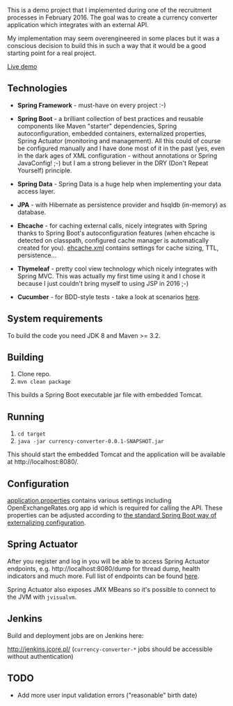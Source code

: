 This is a demo project that I implemented during one of the recruitment processes in February 2016. The goal was to create a currency converter application which integrates with an external API.

My implementation may seem overengineered in some places but it was a conscious decision to build this in such a way that it would be a good starting point for a real project.

[Live demo](http://cc.jcore.pl/)

## Technologies

* __Spring Framework__ - must-have on every project :-)

* __Spring Boot__ - a brilliant collection of best practices and reusable components like Maven "starter" dependencies, Spring autoconfiguration, embedded containers, externalized properties, Spring Actuator (monitoring and management). All this could of course be configured manually and I have done most of it in the past (yes, even in the dark ages of XML configuration - without annotations or Spring JavaConfig! ;-) but I am a strong believer in the DRY (Don't Repeat Yourself) principle.

* __Spring Data__ - Spring Data is a huge help when implementing your data access layer.

* __JPA__ - with Hibernate as persistence provider and hsqldb (in-memory) as database.

* __Ehcache__ - for caching external calls, nicely integrates with Spring thanks to Spring Boot's autoconfiguration features (when ehcache is detected on classpath, configured cache manager is automatically created for you). [ehcache.xml](/src/main/resources/ehcache.xml) contains settings for cache sizing, TTL, persistence...

* __Thymeleaf__ - pretty cool view technology which nicely integrates with Spring MVC. This was actually my first time using it and I chose it because I just couldn't bring myself to using JSP in 2016 ;-)

* __Cucumber__ - for BDD-style tests - take a look at scenarios [here](/src/test/resources/com/example/ppawel/test/cucumber).

## System requirements

To build the code you need JDK 8 and Maven >= 3.2.

## Building

1. Clone repo.
2. `mvn clean package`

This builds a Spring Boot executable jar file with embedded Tomcat.

## Running

1. `cd target`
2. `java -jar currency-converter-0.0.1-SNAPSHOT.jar`

This should start the embedded Tomcat and the application will be available at http://localhost:8080/.

## Configuration

[application.properties](src/main/resources/application.properties) contains various settings including OpenExchangeRates.org app id which is required for calling the API. These properties can be adjusted according to [the standard Spring Boot way of externalizing configuration](https://docs.spring.io/spring-boot/docs/current/reference/html/boot-features-external-config.html).

## Spring Actuator

After you register and log in you will be able to access Spring Actuator endpoints, e.g. http://localhost:8080/dump for thread dump, health indicators and much more. Full list of endpoints can be found [here](https://docs.spring.io/spring-boot/docs/current/reference/html/production-ready-endpoints.html).

Spring Actuator also exposes JMX MBeans so it's possible to connect to the JVM with `jvisualvm`.

## Jenkins

Build and deployment jobs are on Jenkins here:

http://jenkins.jcore.pl/ (`currency-converter-*` jobs should be accessible without authentication)

## TODO

* Add more user input validation errors ("reasonable" birth date)
